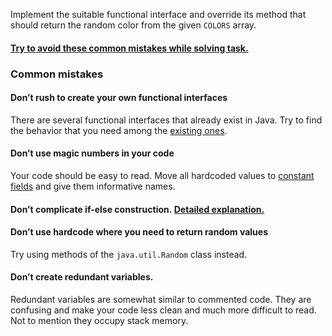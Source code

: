 Implement the suitable functional interface and override its method that should return the random color from the given `COLORS` array.

#### [Try to avoid these common mistakes while solving task.](https://mate-academy.github.io/jv-program-common-mistakes/java-core/java-eight/functional-interfaces)



### Common mistakes[](https://mate-academy.github.io/jv-program-common-mistakes/java-core/java-eight/functional-interfaces#common-mistakes)

#### Don’t rush to create your own functional interfaces[](https://mate-academy.github.io/jv-program-common-mistakes/java-core/java-eight/functional-interfaces#dont-rush-to-create-your-own-functional-interfaces)

There are several functional interfaces that already exist in Java. Try to find the behavior that you need among the [existing ones](https://docs.oracle.com/javase/8/docs/api/java/util/function/package-summary.html).

#### Don’t use magic numbers in your code[](https://mate-academy.github.io/jv-program-common-mistakes/java-core/java-eight/functional-interfaces#dont-use-magic-numbers-in-your-code)

Your code should be easy to read. Move all hardcoded values to [constant fields](https://mate-academy.github.io/style-guides/java/java.html#s5.2.4-constant-names) and give them informative names.

#### Don’t complicate if-else construction. [Detailed explanation.](https://www.youtube.com/watch?v=P-UmyrbGjwE&list=PL7FuXFaDeEX1smwnp-9ri8DBpgdo7Msu2)[](https://mate-academy.github.io/jv-program-common-mistakes/java-core/java-eight/functional-interfaces#dont-complicate-if-else-construction-detailed-explanation)

#### Don’t use hardcode where you need to return random values[](https://mate-academy.github.io/jv-program-common-mistakes/java-core/java-eight/functional-interfaces#dont-use-hardcode-where-you-need-to-return-random-values)

Try using methods of the `java.util.Random` class instead.

#### Don’t create redundant variables.[](https://mate-academy.github.io/jv-program-common-mistakes/java-core/java-eight/functional-interfaces#dont-create-redundant-variables)

Redundant variables are somewhat similar to commented code. They are confusing and make your code less clean and much more difficult to read. Not to mention they occupy stack memory.